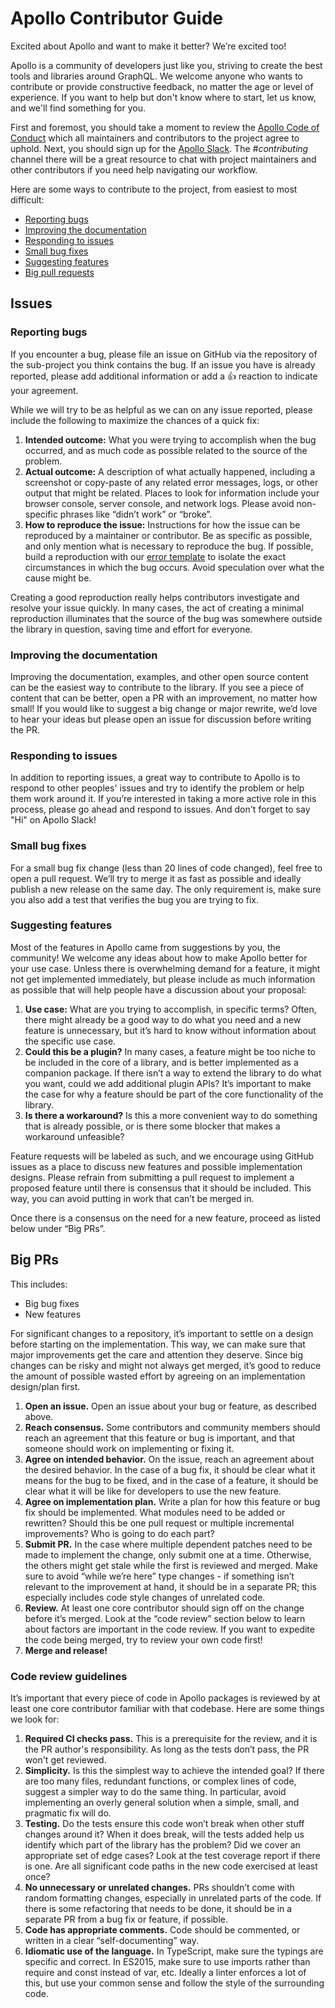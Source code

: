 # Apollo Contributor Guide

Excited about Apollo and want to make it better? We’re excited too!

Apollo is a community of developers just like you, striving to create the best tools and libraries around GraphQL. We welcome anyone who wants to contribute or provide constructive feedback, no matter the age or level of experience. If you want to help but don't know where to start, let us know, and we'll find something for you.

First and foremost, you should take a moment to review the [Apollo Code of Conduct](https://github.com/apollographql/apollo/blob/master/CODE-OF-CONDUCT.md) which all maintainers and contributors to the project agree to uphold. Next, you should sign up for the [Apollo Slack](https://www.apollographql.com/#slack). The *#contributing* channel there will be a great resource to chat with project maintainers and other contributors if you need help navigating our workflow. 

Here are some ways to contribute to the project, from easiest to most difficult:

* [Reporting bugs](#reporting-bugs)
* [Improving the documentation](#improving-the-documentation)
* [Responding to issues](#responding-to-issues)
* [Small bug fixes](#small-bug-fixes)
* [Suggesting features](#feature-requests)
* [Big pull requests](#big-prs)

## Issues

### Reporting bugs

If you encounter a bug, please file an issue on GitHub via the repository of the sub-project you think contains the bug. If an issue you have is already reported, please add additional information or add a 👍 reaction to indicate your agreement.

While we will try to be as helpful as we can on any issue reported, please include the following to maximize the chances of a quick fix:

1. **Intended outcome:** What you were trying to accomplish when the bug occurred, and as much code as possible related to the source of the problem.
2. **Actual outcome:** A description of what actually happened, including a screenshot or copy-paste of any related error messages, logs, or other output that might be related. Places to look for information include your browser console, server console, and network logs. Please avoid non-specific phrases like “didn’t work” or “broke”.
3. **How to reproduce the issue:** Instructions for how the issue can be reproduced by a maintainer or contributor. Be as specific as possible, and only mention what is necessary to reproduce the bug. If possible, build a reproduction with our [error template](https://github.com/apollographql/react-apollo-error-template) to isolate the exact circumstances in which the bug occurs. Avoid speculation over what the cause might be.

Creating a good reproduction really helps contributors investigate and resolve your issue quickly. In many cases, the act of creating a minimal reproduction illuminates that the source of the bug was somewhere outside the library in question, saving time and effort for everyone.

### Improving the documentation

Improving the documentation, examples, and other open source content can be the easiest way to contribute to the library. If you see a piece of content that can be better, open a PR with an improvement, no matter how small! If you would like to suggest a big change or major rewrite, we’d love to hear your ideas but please open an issue for discussion before writing the PR.

### Responding to issues

In addition to reporting issues, a great way to contribute to Apollo is to respond to other peoples' issues and try to identify the problem or help them work around it. If you’re interested in taking a more active role in this process, please go ahead and respond to issues. And don't forget to say "Hi" on Apollo Slack!

### Small bug fixes

For a small bug fix change (less than 20 lines of code changed), feel free to open a pull request. We’ll try to merge it as fast as possible and ideally publish a new release on the same day. The only requirement is, make sure you also add a test that verifies the bug you are trying to fix.

### Suggesting features

Most of the features in Apollo came from suggestions by you, the community! We welcome any ideas about how to make Apollo  better for your use case. Unless there is overwhelming demand for a feature, it might not get implemented immediately, but please include as much information as possible that will help people have a discussion about your proposal:

1. **Use case:** What are you trying to accomplish, in specific terms? Often, there might already be a good way to do what you need and a new feature is unnecessary, but it’s hard to know without information about the specific use case.
2. **Could this be a plugin?** In many cases, a feature might be too niche to be included in the core of a library, and is better implemented as a companion package. If there isn’t a way to extend the library to do what you want, could we add additional plugin APIs? It’s important to make the case for why a feature should be part of the core functionality of the library.
3. **Is there a workaround?** Is this a more convenient way to do something that is already possible, or is there some blocker that makes a workaround unfeasible?

Feature requests will be labeled as such, and we encourage using GitHub issues as a place to discuss new features and possible implementation designs. Please refrain from submitting a pull request to implement a proposed feature until there is consensus that it should be included. This way, you can avoid putting in work that can’t be merged in.

Once there is a consensus on the need for a new feature, proceed as listed below under “Big PRs”.

## Big PRs

This includes:

- Big bug fixes
- New features

For significant changes to a repository, it’s important to settle on a design before starting on the implementation. This way, we can make sure that major improvements get the care and attention they deserve. Since big changes can be risky and might not always get merged, it’s good to reduce the amount of possible wasted effort by agreeing on an implementation design/plan first.

1. **Open an issue.** Open an issue about your bug or feature, as described above.
2. **Reach consensus.** Some contributors and community members should reach an agreement that this feature or bug is important, and that someone should work on implementing or fixing it.
3. **Agree on intended behavior.** On the issue, reach an agreement about the desired behavior. In the case of a bug fix, it should be clear what it means for the bug to be fixed, and in the case of a feature, it should be clear what it will be like for developers to use the new feature.
4. **Agree on implementation plan.** Write a plan for how this feature or bug fix should be implemented. What modules need to be added or rewritten? Should this be one pull request or multiple incremental improvements? Who is going to do each part?
5. **Submit PR.** In the case where multiple dependent patches need to be made to implement the change, only submit one at a time. Otherwise, the others might get stale while the first is reviewed and merged. Make sure to avoid “while we’re here” type changes - if something isn’t relevant to the improvement at hand, it should be in a separate PR; this especially includes code style changes of unrelated code.
6. **Review.** At least one core contributor should sign off on the change before it’s merged. Look at the “code review” section below to learn about factors are important in the code review. If you want to expedite the code being merged, try to review your own code first!
7. **Merge and release!**

### Code review guidelines

It’s important that every piece of code in Apollo packages is reviewed by at least one core contributor familiar with that codebase. Here are some things we look for:

1. **Required CI checks pass.** This is a prerequisite for the review, and it is the PR author's responsibility. As long as the tests don’t pass, the PR won't get reviewed.
2. **Simplicity.** Is this the simplest way to achieve the intended goal? If there are too many files, redundant functions, or complex lines of code, suggest a simpler way to do the same thing. In particular, avoid implementing an overly general solution when a simple, small, and pragmatic fix will do.
3. **Testing.** Do the tests ensure this code won’t break when other stuff changes around it? When it does break, will the tests added help us identify which part of the library has the problem? Did we cover an appropriate set of edge cases? Look at the test coverage report if there is one. Are all significant code paths in the new code exercised at least once?
4. **No unnecessary or unrelated changes.** PRs shouldn’t come with random formatting changes, especially in unrelated parts of the code. If there is some refactoring that needs to be done, it should be in a separate PR from a bug fix or feature, if possible.
5. **Code has appropriate comments.** Code should be commented, or written in a clear “self-documenting” way.
6. **Idiomatic use of the language.** In TypeScript, make sure the typings are specific and correct. In ES2015, make sure to use imports rather than require and const instead of var, etc. Ideally a linter enforces a lot of this, but use your common sense and follow the style of the surrounding code.
